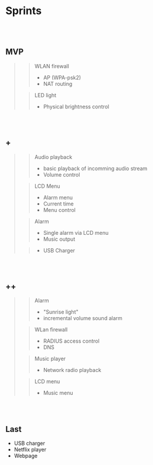 # Sprints
<br><br>

## MVP
>> WLAN firewall
>> - AP (WPA-psk2)
>> - NAT routing
>
>> LED light
>> - Physical brightness control

<br><br>

## +
>> Audio playback
>> - basic playback of incomming audio stream
>> - Volume control
> 
>> LCD Menu
>> - Alarm menu
>> - Current time
>> - Menu control
> 
>> Alarm
>> - Single alarm via LCD menu
>> - Music output
> 
>> - USB Charger

<br><br>

## ++ 
>> Alarm
>> - "Sunrise light"
>> - incremental volume sound alarm
>
>> WLan firewall
>> - RADIUS access control
>> - DNS
>
>> Music player
>> - Network radio playback
>
>> LCD menu
>> - Music menu

<br><br>

## Last
- USB charger
- Netflix player
- Webpage
